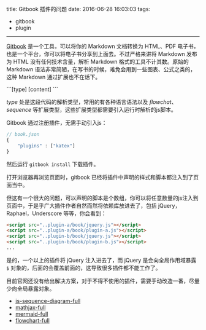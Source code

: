 title: Gitbook 插件的问题
date: 2016-06-28 16:03:03
tags:
 - gitbook
 - plugin
---

[Gitbook](https://www.gitbook.com/) 是一个工具，可以将你的 Markdown 文档转换为 HTML、PDF 电子书，也是一个平台，你可以将电子书分享到上面去。不过严格来讲将 Markdown 发布为 HTML 没有任何技术含量，解析 Markdown 格式的工具不计其数。原始的 Markdown 语法非常简陋，在写书的时候，难免会用到一些图表、公式之类的，这种 Markdown 通过扩展也不在话下。

\`\`\`[type]
[content]
\`\`\`

*type* 处是这段代码的解析类型，常用的有各种语言语法以及 *flowchat*、*sequence* 等扩展类型，这些扩展类型都需要引入运行时解析的js脚本。

Gitbook 通过注册插件，无需手动引入js：

```js
// book.json
{
    "plugins" : ["katex"]
}
```

然后运行 `gitbook install` 下载插件。

打开浏览器再浏览页面时，gitbook 已经将插件中声明的样式和脚本都注入到了页面当中。

但这有一个很大的问题，可以声明的脚本是个数组，你可以将任意数量的js注入到页面中，于是乎广大插件作者自然而然将依赖库放进去了，包括 jQuery，Raphael，Underscore 等等，你会看到：

```html
<script src="..plugin-a/book/jquery.js"></script>
<script src="..plugin-a/book/plugin-a.js"></script>
<script src="..plugin-b/book/jquery.js"></script>
<script src="..plugin-b/book/plugin-b.js"></script>
...
```

是的，一个以上的插件将 jQuery 注入进去了，而 jQuery 是会向全局作用域暴露 `$` 对象的，后面的会覆盖前面的，这导致很多插件都不能工作了。

目前官网还没有给出解决方案，对于不得不使用的插件，需要手动改造一番，尽量少向全局暴露对象。

 - [js-sequence-diagram-full](https://plugins.gitbook.com/plugin/js-sequence-diagram-full)
 - [mathjax-full](https://plugins.gitbook.com/plugin/mathjax-full)
 - [mermaid-full ](https://plugins.gitbook.com/plugin/mermaid-full)
 - [flowchart-full](https://plugins.gitbook.com/plugin/flowchart-full)
